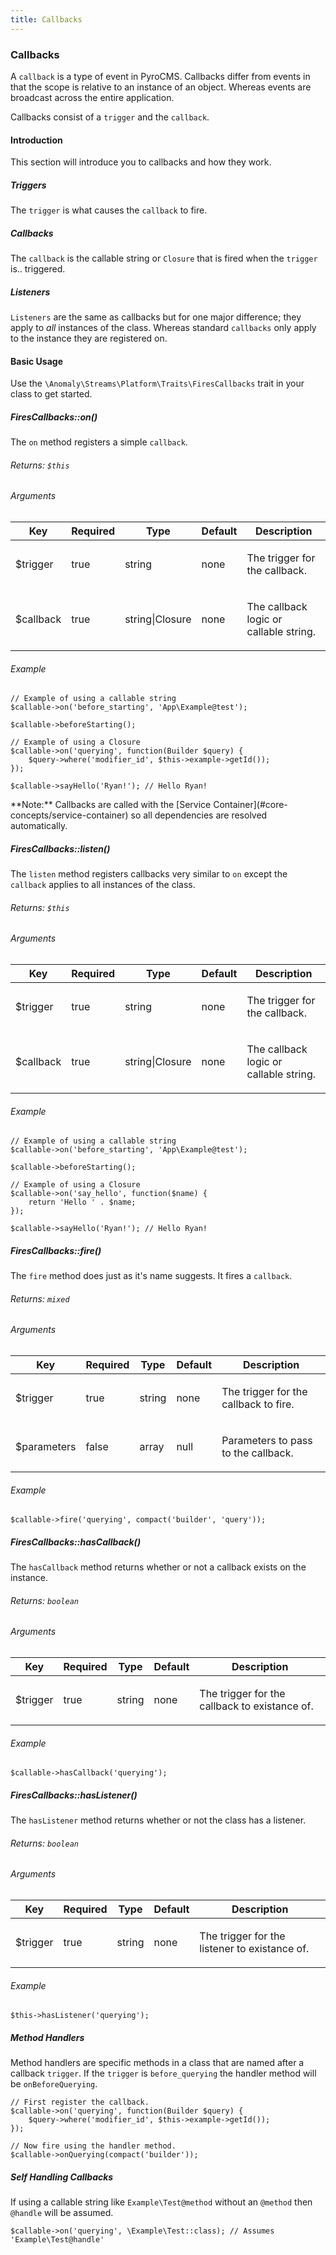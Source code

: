 ```yaml
---
title: Callbacks
---
```


### Callbacks

A `callback` is a type of event in PyroCMS. Callbacks differ from events in that the scope is relative to an instance of an object. Whereas events are broadcast across the entire application.

Callbacks consist of a `trigger` and the `callback`.

#### Introduction

This section will introduce you to callbacks and how they work.

##### Triggers

The `trigger` is what causes the `callback` to fire.

##### Callbacks

The `callback` is the callable string or `Closure` that is fired when the `trigger` is.. triggered.

##### Listeners

`Listeners` are the same as callbacks but for one major difference; they apply to _all_ instances of the class. Whereas standard `callbacks` only apply to the instance they are registered on.

#### Basic Usage

Use the `\Anomaly\Streams\Platform\Traits\FiresCallbacks` trait in your class to get started.

##### FiresCallbacks::on()

The `on` method registers a simple `callback`.

###### Returns: `$this`

###### Arguments

<table class="table table-bordered table-striped">

<thead>

<tr>

<th>Key</th>

<th>Required</th>

<th>Type</th>

<th>Default</th>

<th>Description</th>

</tr>

</thead>

<tbody>

<tr>

<td>

$trigger

</td>

<td>

true

</td>

<td>

string

</td>

<td>

none

</td>

<td>

The trigger for the callback.

</td>

</tr>

<tr>

<td>

$callback

</td>

<td>

true

</td>

<td>

string|Closure

</td>

<td>

none

</td>

<td>

The callback logic or callable string.

</td>

</tr>

</tbody>

</table>

###### Example

    // Example of using a callable string
    $callable->on('before_starting', 'App\Example@test');

    $callable->beforeStarting();

    // Example of using a Closure
    $callable->on('querying', function(Builder $query) {
        $query->where('modifier_id', $this->example->getId());
    });

    $callable->sayHello('Ryan!'); // Hello Ryan!

<div class="alert alert-info">**Note:** Callbacks are called with the [Service Container](#core-concepts/service-container) so all dependencies are resolved automatically.</div>

##### FiresCallbacks::listen()

The `listen` method registers callbacks very similar to `on` except the `callback` applies to all instances of the class.

###### Returns: `$this`

###### Arguments

<table class="table table-bordered table-striped">

<thead>

<tr>

<th>Key</th>

<th>Required</th>

<th>Type</th>

<th>Default</th>

<th>Description</th>

</tr>

</thead>

<tbody>

<tr>

<td>

$trigger

</td>

<td>

true

</td>

<td>

string

</td>

<td>

none

</td>

<td>

The trigger for the callback.

</td>

</tr>

<tr>

<td>

$callback

</td>

<td>

true

</td>

<td>

string|Closure

</td>

<td>

none

</td>

<td>

The callback logic or callable string.

</td>

</tr>

</tbody>

</table>

###### Example

    // Example of using a callable string
    $callable->on('before_starting', 'App\Example@test');

    $callable->beforeStarting();

    // Example of using a Closure
    $callable->on('say_hello', function($name) {
        return 'Hello ' . $name;
    });

    $callable->sayHello('Ryan!'); // Hello Ryan!

##### FiresCallbacks::fire()

The `fire` method does just as it's name suggests. It fires a `callback`.

###### Returns: `mixed`

###### Arguments

<table class="table table-bordered table-striped">

<thead>

<tr>

<th>Key</th>

<th>Required</th>

<th>Type</th>

<th>Default</th>

<th>Description</th>

</tr>

</thead>

<tbody>

<tr>

<td>

$trigger

</td>

<td>

true

</td>

<td>

string

</td>

<td>

none

</td>

<td>

The trigger for the callback to fire.

</td>

</tr>

<tr>

<td>

$parameters

</td>

<td>

false

</td>

<td>

array

</td>

<td>

null

</td>

<td>

Parameters to pass to the callback.

</td>

</tr>

</tbody>

</table>

###### Example

    $callable->fire('querying', compact('builder', 'query'));

##### FiresCallbacks::hasCallback()

The `hasCallback` method returns whether or not a callback exists on the instance.

###### Returns: `boolean`

###### Arguments

<table class="table table-bordered table-striped">

<thead>

<tr>

<th>Key</th>

<th>Required</th>

<th>Type</th>

<th>Default</th>

<th>Description</th>

</tr>

</thead>

<tbody>

<tr>

<td>

$trigger

</td>

<td>

true

</td>

<td>

string

</td>

<td>

none

</td>

<td>

The trigger for the callback to existance of.

</td>

</tr>

</tbody>

</table>

###### Example

    $callable->hasCallback('querying');

##### FiresCallbacks::hasListener()

The `hasListener` method returns whether or not the class has a listener.

###### Returns: `boolean`

###### Arguments

<table class="table table-bordered table-striped">

<thead>

<tr>

<th>Key</th>

<th>Required</th>

<th>Type</th>

<th>Default</th>

<th>Description</th>

</tr>

</thead>

<tbody>

<tr>

<td>

$trigger

</td>

<td>

true

</td>

<td>

string

</td>

<td>

none

</td>

<td>

The trigger for the listener to existance of.

</td>

</tr>

</tbody>

</table>

###### Example

    $this->hasListener('querying');

##### Method Handlers

Method handlers are specific methods in a class that are named after a callback `trigger`. If the `trigger` is `before_querying` the handler method will be `onBeforeQuerying`.

    // First register the callback.
    $callable->on('querying', function(Builder $query) {
        $query->where('modifier_id', $this->example->getId());
    });

    // Now fire using the handler method.
    $callable->onQuerying(compact('builder'));

##### Self Handling Callbacks

If using a callable string like `Example\Test@method` without an `@method` then `@handle` will be assumed.

    $callable->on('querying', \Example\Test::class); // Assumes 'Example\Test@handle'
